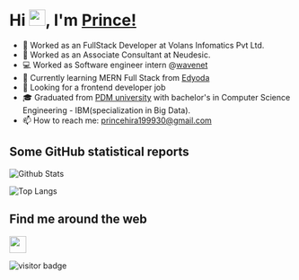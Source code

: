 # Hi <img src="https://github.com/TheDudeThatCode/TheDudeThatCode/blob/master/Assets/Hi.gif" width="29px">, I'm [Prince!](https://www.linkedin.com/in/prince199930/)

- 🔭 Worked as an FullStack Developer at Volans Infomatics Pvt Ltd.
- 🔭 Worked as an Associate Consultant at Neudesic.
- 💻 Worked as Software engineer intern @[wavenet](http://wavenetcorp.com/)
- 🌱 Currently learning MERN Full Stack from [Edyoda](https://www.edyoda.com/)
- 💼 Looking for a frontend developer job
- 🎓 Graduated from [PDM university](https://www.pdm.ac.in/) with bachelor's in Computer Science Engineering - IBM(specialization in Big Data).
- 📫 How to reach me: princehira199930@gmail.com


## Some GitHub statistical reports

![Github Stats](https://github-readme-stats.vercel.app/api?username=prince199930&show_icons=true&count_private=true&&title_color=66fcf1&text_color=f64c72&icon_color=66fcf1&bg_color=00000000&hide=bg-color&hide_border=true)

![Top Langs](https://github-readme-stats.vercel.app/api/top-langs/?username=prince199930&layout=compact&&title_color=66fcf1&text_color=66fcf1&icon_color=45a29e&bg_color=00000000&hide=bg-color&hide_border=true)

## Find me around the web

<p align='left'>
  <a href="https://www.linkedin.com/in/prince199930">
    <img height="30" src="https://raw.githubusercontent.com/peterthehan/peterthehan/master/assets/linkedin.svg">
  </a>
</p>
 
<p align='left'> 
  <img src="https://visitor-badge.laobi.icu/badge?page_id=prince199930.prince199930" alt="visitor badge"/>    
</p>
